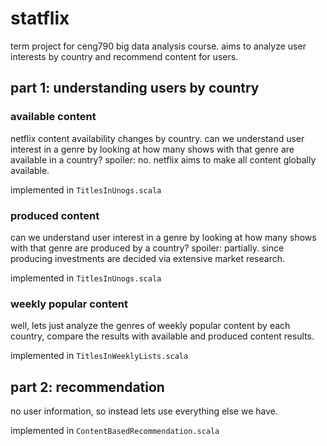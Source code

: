 # statflix

term project for ceng790 big data analysis course.
aims to analyze user interests by country and recommend content for users.

## part 1: understanding users by country 

### available content

netflix content availability changes by country.
can we understand user interest in a genre by looking at how many shows with that genre are available in a country?
spoiler: no. netflix aims to make all content globally available.

implemented in `TitlesInUnogs.scala`

### produced content

can we understand user interest in a genre by looking at how many shows with that genre are produced by a country?
spoiler: partially. since producing investments are decided via extensive market research.

implemented in `TitlesInUnogs.scala`

### weekly popular content

well, lets just analyze the genres of weekly popular content by each country, compare the results with available and produced content results.

implemented in `TitlesInWeeklyLists.scala`

## part 2: recommendation

no user information, so instead lets use everything else we have.

implemented in `ContentBasedRecommendation.scala`

